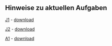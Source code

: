## Hinweise zu aktuellen Aufgaben

[J1](https://nbviewer.org/github/ktheu/AlgorithmenAG/blob/master/hinweise/J1.ipynb) - [download](./J1.ipynb)

[J2](https://nbviewer.org/github/ktheu/AlgorithmenAG/blob/master/hinweise/J2.ipynb) - [download](./J2.ipynb)

[A1](https://nbviewer.org/github/ktheu/AlgorithmenAG/blob/master/hinweise/A1.ipynb) - [download](./A1.ipynb)
